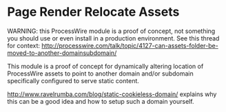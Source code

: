 Page Render Relocate Assets
===========================

WARNING: this ProcessWire module is a proof of concept, not something you should
use or even install in a production environment. See this thread for context:
http://processwire.com/talk/topic/4127-can-assets-folder-be-moved-to-another-domainsubdomain/

This module is a proof of concept for dynamically altering location of
ProcessWire assets to point to another domain and/or subdomain specifically
configured to serve static content.

http://www.ravelrumba.com/blog/static-cookieless-domain/ explains why this can
be a good idea and how to setup such a domain yourself.